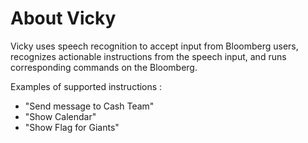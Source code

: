 # About Vicky

Vicky uses speech recognition to accept input from Bloomberg users, recognizes actionable instructions from the speech input, and runs corresponding commands on the Bloomberg.

Examples of supported instructions :

- "Send message to Cash Team"
- "Show Calendar"
- "Show Flag for Giants"
